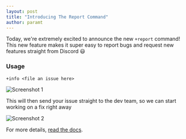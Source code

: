 ```yaml
---
layout: post
title: "Introducing The Report Command"
author: paramt
---
```


Today, we're extremely excited to announce the new `+report` command! 
This new feature makes it super easy to report bugs and request new features straight from Discord :smiley: 

### Usage

```
+info <file an issue here>
```


![Screenshot 1](https://user-images.githubusercontent.com/23563074/58676716-3d7bd680-8327-11e9-88a2-007bf3f34e0e.png)

This will then send your issue straight to the dev team, so we can start working on a fix right away

![Screenshot 2](https://user-images.githubusercontent.com/23563074/58676911-f9d59c80-8327-11e9-90e4-12cdd555b008.png)



For more details, [read the docs](https://cakebot.club/commands.html#help).
